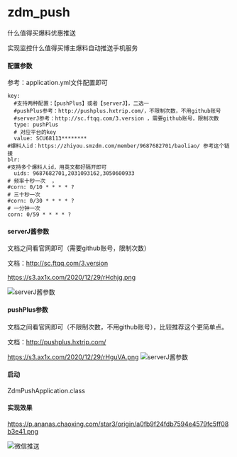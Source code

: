# zdm_push
什么值得买爆料优惠推送

实现监控什么值得买博主爆料自动推送手机服务

#### 配置参数
参考：application.yml文件配置即可
```
key:
  #支持两种配置：【pushPlus】或者【serverJ】，二选一
  #pushPlus参考：http://pushplus.hxtrip.com/，不限制次数，不用github账号
  #serverJ参考：http://sc.ftqq.com/3.version ，需要github账号，限制次数
  type: pushPlus
  # 对应平台的key
  value: SCU68113********
#爆料人id：https://zhiyou.smzdm.com/member/9687682701/baoliao/ 参考这个链接
blr:
#支持多个爆料人id，用英文都好隔开即可
  uids: 9687682701,2031093162,3050600933
# 频率十秒一次  ，
#corn: 0/10 * * * * ?
# 三十秒一次
#corn: 0/30 * * * * ?
# 一分钟一次
corn: 0/59 * * * * ?
```

#### serverJ酱参数
文档之间看官网即可（需要github账号，限制次数）

文档：http://sc.ftqq.com/3.version

https://s3.ax1x.com/2020/12/29/rHchjg.png

![serverJ酱参数](https://s3.ax1x.com/2020/12/29/rHchjg.png)

#### pushPlus参数

文档之间看官网即可（不限制次数，不用github账号），比较推荐这个更简单点。

文档：http://pushplus.hxtrip.com/

https://s3.ax1x.com/2020/12/29/rHguVA.png
![serverJ酱参数](https://s3.ax1x.com/2020/12/29/rHguVA.png)

#### 启动
ZdmPushApplication.class

#### 实现效果

https://p.ananas.chaoxing.com/star3/origin/a0fb9f24fdb7594e4579fc5ff08b3e41.png

![微信推送](https://p.ananas.chaoxing.com/star3/origin/a0fb9f24fdb7594e4579fc5ff08b3e41.png)

